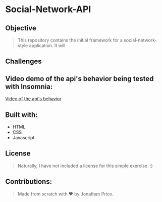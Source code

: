 
# Social-Network-API #

## Objective ##

>This repository contains the initial framework for a social-network-style application. It will 

## Challenges

>

## Video demo of the api's behavior being tested with Insomnia:

[Video of the api's behavior]()

## Built with:

* HTML
* CSS
* Javascript

## License

> Naturally, I have not included a license for this simple exercise. :)

## Contributions:

>Made from scratch with ❤️ by Jonathan Price.
